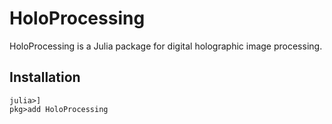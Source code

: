 # HoloProcessing

HoloProcessing is a Julia package for digital holographic image processing.

## Installation

```shell
julia>]
pkg>add HoloProcessing
```


